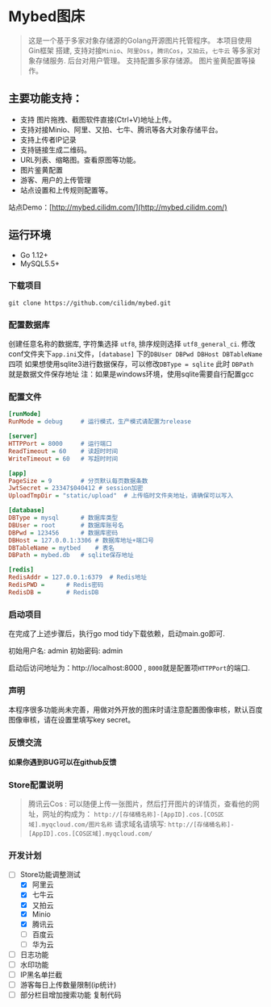# Mybed图床 

> 这是一个基于多家对象存储源的Golang开源图片托管程序。
> 本项目使用 Gin框架 搭建, 支持对接`Minio`、`阿里Oss`，`腾讯Cos`，`又拍云`，`七牛云` 等多家对象存储服务.
> 后台对用户管理。
> 支持配置多家存储源。
> 图片鉴黄配置等操作。

## 主要功能支持：

- 支持 图片拖拽、截图软件直接(Ctrl+V)地址上传。
- 支持对接Minio、阿里、又拍、七牛、腾讯等各大对象存储平台。
- 支持上传者IP记录
- 支持链接生成二维码。
- URL列表、缩略图。查看原图等功能。
- 图片鉴黄配置
- 游客、用户的上传管理
- 站点设置和上传规则配置等。

站点Demo：[http://mybed.cilidm.com/](http://mybed.cilidm.com/)

## 运行环境

- Go 1.12+
- MySQL5.5+

### 下载项目

```git
git clone https://github.com/cilidm/mybed.git
```

### 配置数据库

创建任意名称的数据库, 字符集选择 `utf8`, 排序规则选择 `utf8_general_ci`. 
修改conf文件夹下`app.ini`文件，`[database]` 下的`DBUser DBPwd DBHost DBTableName` 四项 
如果想使用sqlite3进行数据保存，可以修改`DBType = sqlite` 此时 `DBPath` 就是数据文件保存地址
注：如果是windows环境，使用sqlite需要自行配置gcc

### 配置文件

```app.ini
[runMode]
RunMode = debug     # 运行模式，生产模式请配置为release

[server]
HTTPPort = 8000     # 运行端口
ReadTimeout = 60    # 读超时时间 
WriteTimeout = 60   # 写超时时间

[app]
PageSize = 9        # 分页默认每页数据条数
JwtSecret = 23347$040412 # session加密
UploadTmpDir = "static/upload"  # 上传临时文件夹地址，请确保可以写入

[database]
DBType = mysql      # 数据库类型
DBUser = root       # 数据库账号名
DBPwd = 123456      # 数据库密码
DBHost = 127.0.0.1:3306 # 数据库地址+端口号
DBTableName = mytbed    # 表名
DBPath = mybed.db   # sqlite保存地址

[redis]
RedisAddr = 127.0.0.1:6379  # Redis地址
RedisPWD =      # Redis密码
RedisDB =       # RedisDB

```

### 启动项目

在完成了上述步骤后，执行go mod tidy下载依赖，启动main.go即可.

初始用户名: admin
初始密码: admin

启动后访问地址为：http://localhost:8000 , `8000`就是配置项`HTTPPort`的端口.

### 声明

本程序很多功能尚未完善，用做对外开放的图床时请注意配置图像审核，默认百度图像审核，请在设置里填写key secret。

### 反馈交流

**如果你遇到BUG可以在github反馈**

### Store配置说明

> 腾讯云Cos : 可以随便上传一张图片，然后打开图片的详情页，查看他的网址，网址的构成为：
> `http://[存储桶名称]-[AppID].cos.[COS区域].myqcloud.com/图片名称`
> 请求域名请填写: 
> `http://[存储桶名称]-[AppID].cos.[COS区域].myqcloud.com/`

### 开发计划

- [ ] Store功能调整测试
    - [x] 阿里云
    - [x] 七牛云
    - [x] 又拍云
    - [x] Minio
    - [x] 腾讯云
    - [ ] 百度云
    - [ ] 华为云
- [ ] 日志功能
- [ ] 水印功能
- [ ] IP黑名单拦截
- [ ] 游客每日上传数量限制(ip统计)
- [ ] 部分栏目增加搜索功能
复制代码